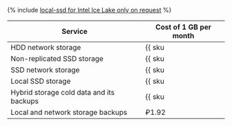 {% include [local-ssd for Intel Ice Lake only on request](../../_includes/ice-lake-local-ssd-note.md) %}

| Service | Cost of 1 GB per month |
|-----------------------------------------|-------------------------------------------------------------------------------|
| HDD network storage | {{ sku|RUB|mdb.cluster.network-hdd.ch|month|string }} |
| Non-replicated SSD storage | {{ sku|RUB|mdb.cluster.network-ssd-nonreplicated.ch|month|string }} |
| SSD network storage | {{ sku|RUB|mdb.cluster.network-nvme.ch|month|string }} |
| Local SSD storage | {{ sku|RUB|mdb.cluster.local-nvme.ch|month|string }} |
| Hybrid storage cold data and its backups | {{ sku|RUB|storage.bucket.used_space.standard|pricingRate.720|month|string }} |
| Local and network storage backups | ₽1.92 |
